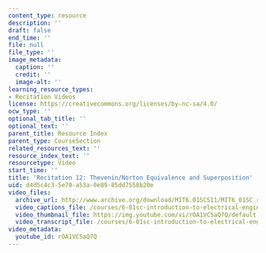 ```yaml
---
content_type: resource
description: ''
draft: false
end_time: ''
file: null
file_type: ''
image_metadata:
  caption: ''
  credit: ''
  image-alt: ''
learning_resource_types:
- Recitation Videos
license: https://creativecommons.org/licenses/by-nc-sa/4.0/
ocw_type: ''
optional_tab_title: ''
optional_text: ''
parent_title: Resource Index
parent_type: CourseSection
related_resources_text: ''
resource_index_text: ''
resourcetype: Video
start_time: ''
title: 'Recitation 12: Thevenin/Norton Equivalence and Superposition'
uid: d4d5c4c3-5e70-a53a-0e89-85dd7558b20e
video_files:
  archive_url: http://www.archive.org/download/MIT6.01SCS11/MIT6_01SC_rec12_300k.mp4
  video_captions_file: /courses/6-01sc-introduction-to-electrical-engineering-and-computer-science-i-spring-2011/eaec99e2ea2f524b8668345f73bb85a9_rOA1VC5aQ7Q.vtt
  video_thumbnail_file: https://img.youtube.com/vi/rOA1VC5aQ7Q/default.jpg
  video_transcript_file: /courses/6-01sc-introduction-to-electrical-engineering-and-computer-science-i-spring-2011/1130dcef6e04616184ad2ecb42c683f9_rOA1VC5aQ7Q.pdf
video_metadata:
  youtube_id: rOA1VC5aQ7Q
---
```

